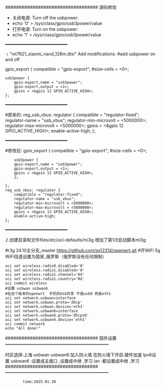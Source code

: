 ##################################
源码修改 
- 关闭电源: Turn off the usbpower:
-  echo '0' > /sys/class/gpio/usb3power/value
- 打开电源: Turn on the usbpower:
-  echo '1' > /sys/class/gpio/usb3power/value

━━━━━━━━━━━━━━━━━━━━━━━━

⒈"mt7621_xiaomi_nand_128m.dtsi" Add modifications:
#add usbpower on and off

gpio_export {
	compatible = "gpio-export";
	#size-cells = <0>;

	usb3power {
		gpio-export,name = "usb3power";
		gpio-export,output = <1>;
		gpios = <&gpio 12 GPIO_ACTIVE_HIGH>;
	};



━━━━━━━━━━━━━━━━━━━━━━━━

#原来的:
	reg_usb_vbus: regulator {
			compatible = "regulator-fixed";
			regulator-name = "usb_vbus";
			regulator-min-microvolt = <5000000>;
			regulator-max-microvolt = <5000000>;
			gpios = <&gpio 12 GPIO_ACTIVE_HIGH>;
			enable-active-high;
	};

 ━━━━━━━━━━━━━━━━━━━━━━━━

#修改后:
	gpio_export {
		compatible = "gpio-export";
		#size-cells = <0>;

		usb3power {
		gpio-export,name = "usb3power";
		gpio-export,output = <1>;
		gpios = <&gpio 12 GPIO_ACTIVE_HIGH>;
		};

	};
	reg_usb_vbus: regulator {
		compatible = "regulator-fixed";
		regulator-name = "usb_vbus";
		regulator-min-microvolt = <5000000>;
		regulator-max-microvolt = <5000000>;
		gpios = <&gpio 12 GPIO_ACTIVE_HIGH>;
		enable-active-high;
	};



━━━━━━━━━━━━━━━━━━━━━━━━


⒉创建目录和文件files/etc/uci-defaults/mi3g 
增加了第1次启动脚本mi3g:


#r3g 24.10主分支_master https://github.com/sxf2314/openwrt.git
#开WiFi 5g WiFi信道设置为国家_俄罗斯（俄罗斯没有任何限制）


	uci set wireless.radio0.disabled='0'
	uci set wireless.radio1.disabled='0'
	uci set wireless.radio1.channel='64'
	uci set wireless.radio1.country='RU'
	uci commit wireless
	#设置 usbwan usbwan6 
	#在这个版本的openwrt  手机的Usb共享 不是usb0 而是eth1
	uci set network.usbwan=interface
	uci set network.usbwan.proto='dhcp'
	uci set network.usbwan.device='eth1'
	uci set network.usbwan6=interface
	uci set network.usbwan6.proto='dhcpv6'
	uci set network.usbwan6.device='eth1'
	uci commit network
	echo "All done!"


##################################
固件设置
━━━━━━━━━━━━━━━━━━━━━━━━

时区选择:上海
usbwan usbwan6:加入防火墙
在防火墙下开启:硬件加速
Ipv6设置 
usbwan6 :设置成主接口 ,设置成中继 ,学习
        lan :都设置成中继 ,学习
##################################
━━━━━━━━━━━━━━━━━━━━━━━━

			time:2025.01.30

